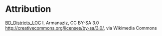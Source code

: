 # Attribution
[BD_Districts_LOC](https://commons.wikimedia.org/wiki/File:BD_Districts_LOC.svg)
I, Armanaziz, CC BY-SA 3.0 <http://creativecommons.org/licenses/by-sa/3.0/>, via Wikimedia Commons
